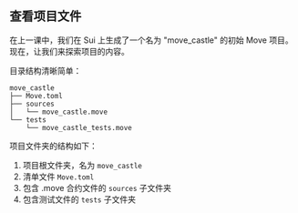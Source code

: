 ## 查看项目文件

在上一课中，我们在 Sui 上生成了一个名为 "move_castle" 的初始 Move 项目。现在，让我们来探索项目的内容。

目录结构清晰简单：

```
move_castle
├── Move.toml
├── sources
│   └── move_castle.move
└── tests
    └── move_castle_tests.move
```

项目文件夹的结构如下：

1. 项目根文件夹，名为 `move_castle`
2. 清单文件 `Move.toml`
3. 包含 .move 合约文件的 `sources` 子文件夹
4. 包含测试文件的 `tests` 子文件夹
